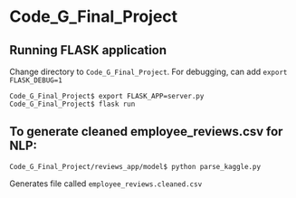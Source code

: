 # Code_G_Final_Project

## Running FLASK application
Change directory to `Code_G_Final_Project`. For debugging, can add `export FLASK_DEBUG=1`

```
Code_G_Final_Project$ export FLASK_APP=server.py
Code_G_Final_Project$ flask run
```

## To generate cleaned employee_reviews.csv for NLP:
```
Code_G_Final_Project/reviews_app/model$ python parse_kaggle.py
```
Generates file called `employee_reviews.cleaned.csv`
